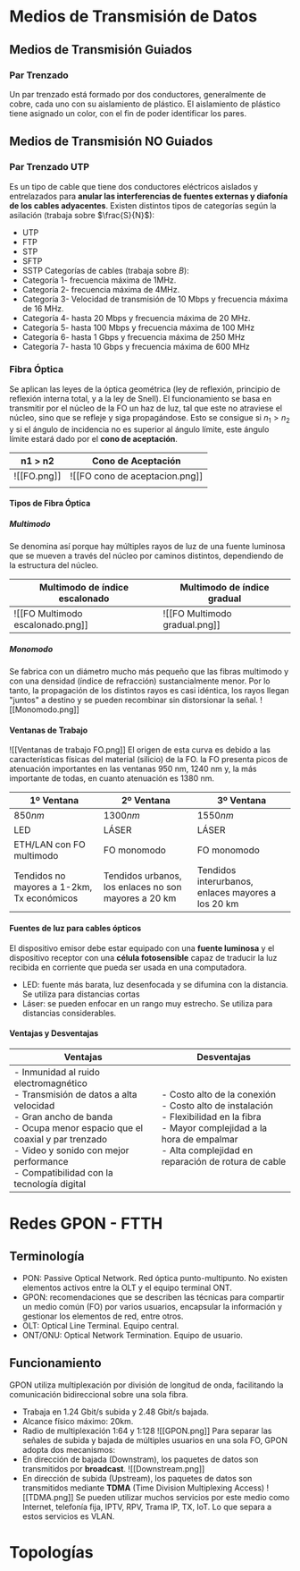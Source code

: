 # Medios de Transmisión de Datos
## Medios de Transmisión Guiados
### Par Trenzado
Un par trenzado está formado por dos conductores, generalmente de cobre, cada uno con su aislamiento de plástico. El aislamiento de plástico tiene asignado un color, con el fin de poder identificar los pares.
## Medios de Transmisión NO Guiados
### Par Trenzado UTP
Es un tipo de cable que tiene dos conductores eléctricos aislados y entrelazados para **anular las interferencias de fuentes externas y diafonía de los cables adyacentes**.
Existen distintos tipos de categorías según la asilación (trabaja sobre $\frac{S}{N}$):
- UTP
- FTP
- STP
- SFTP
- SSTP
Categorías de cables (trabaja sobre $B$):
- Categoría 1- frecuencia máxima de 1MHz.
- Categoría 2- frecuencia máxima de 4MHz.
- Categoría 3- Velocidad de transmisión de 10 Mbps y frecuencia máxima de 16 MHz.
- Categoría 4- hasta 20 Mbps y frecuencia máxima de 20 MHz.
- Categoría 5- hasta 100 Mbps y frecuencia máxima de 100 MHz
- Categoría 6- hasta 1 Gbps y frecuencia máxima de 250 MHz
- Categoría 7- hasta 10 Gbps y frecuencia máxima de 600 MHz
### Fibra Óptica
Se aplican las leyes de la óptica geométrica (ley de reflexión, principio de reflexión interna total, y a la ley de Snell).  El funcionamiento se basa en transmitir por el núcleo de la FO un haz de luz, tal que este no atraviese el núcleo, sino que se refleje y siga propagándose. Esto se consigue si $n_{1} > n_{2}$ y si el ángulo de incidencia no es superior al ángulo límite, este ángulo límite estará dado por el **cono de aceptación**.

| n1 > n2     | Cono de Aceptación             |
| ----------- | ------------------------------ |
| ![[FO.png]] | ![[FO cono de aceptacion.png]] |
|             |                                |
#### Tipos de Fibra Óptica
##### Multimodo
Se denomina así porque hay múltiples rayos de luz de una fuente luminosa que se mueven a través del núcleo por caminos distintos, dependiendo de la estructura del núcleo.

| Multimodo de índice escalonado | Multimodo de índice gradual          |
| ------------------------------ | ------------------------------------ |
| ![[FO Multimodo escalonado.png]]          | ![[FO Multimodo gradual.png]] |
##### Monomodo
Se fabrica con un diámetro mucho más pequeño que las fibras multimodo y con una densidad (índice de refracción) sustancialmente menor. Por lo tanto, la propagación de los distintos rayos es casi idéntica, los rayos llegan "juntos" a destino y se pueden recombinar sin distorsionar la señal.
![[Monomodo.png]]
#### Ventanas de Trabajo
![[Ventanas de trabajo FO.png]]
El origen de esta curva es debido a las características físicas del material (silicio) de la FO. la FO presenta picos de atenuación importantes en las ventanas 950 nm, 1240 nm y, la más importante de todas, en cuanto atenuación es 1380 nm.

| 1º Ventana                                 | 2º Ventana                                           | 3º Ventana                                         |
| ------------------------------------------ | ---------------------------------------------------- | -------------------------------------------------- |
| $850nm$                                    | $1300nm$                                             | $1550nm$                                           |
| LED                                        | LÁSER                                                | LÁSER                                              |
| ETH/LAN con FO multimodo                   | FO monomodo                                          | FO monomodo                                        |
| Tendidos no mayores a 1-2km, Tx económicos | Tendidos urbanos, los enlaces no son mayores a 20 km | Tendidos interurbanos, enlaces mayores a los 20 km |
#### Fuentes de luz para cables ópticos
El dispositivo emisor debe estar equipado con una **fuente luminosa** y el dispositivo receptor con una **célula fotosensible** capaz de traducir la luz recibida en corriente que pueda ser usada en una computadora.
- LED: fuente más barata, luz desenfocada y se difumina con la distancia. Se utiliza para distancias cortas
- Láser: se pueden enfocar en un rango muy estrecho. Se utiliza para distancias considerables.
#### Ventajas y Desventajas
| Ventajas                                                                                                                                                                                                                                                  | Desventajas                                                                                                                                                                                  |
| --------------------------------------------------------------------------------------------------------------------------------------------------------------------------------------------------------------------------------------------------------- | -------------------------------------------------------------------------------------------------------------------------------------------------------------------------------------------- |
| - Inmunidad al ruido electromagnético<br>- Transmisión de datos a alta velocidad<br>- Gran ancho de banda <br>- Ocupa menor espacio que el coaxial y par trenzado<br>- Video y sonido con mejor performance<br>- Compatibilidad con la tecnología digital | - Costo alto de la conexión<br>- Costo alto de instalación<br>- Flexibilidad en la fibra<br>- Mayor complejidad a la hora de empalmar<br>- Alta complejidad en reparación de rotura de cable |
# Redes GPON - FTTH
## Terminología
- PON: Passive Optical Network. Red óptica punto-multipunto. No existen elementos activos entre la OLT y el equipo terminal ONT.
- GPON: recomendaciones que se describen las técnicas para compartir un medio común (FO) por varios usuarios, encapsular la información y gestionar los elementos de red, entre otros.
- OLT: Optical Line Terminal. Equipo central.
- ONT/ONU: Optical Network Termination. Equipo de usuario.
## Funcionamiento
GPON utiliza multiplexación por división de longitud de onda, facilitando la comunicación bidireccional sobre una sola fibra. 
- Trabaja en 1.24 Gbit/s subida y 2.48 Gbit/s bajada.
- Alcance físico máximo: 20km.
- Radio de multiplexación 1:64 y 1:128
![[GPON.png]]
Para separar las señales de subida y bajada de múltiples usuarios en una sola FO, GPON adopta dos mecanismos:
- En dirección de bajada (Downstram), los paquetes de datos son transmitidos por **broadcast**.
![[Downstream.png]]
- En dirección de subida (Upstream), los paquetes de datos son transmitidos mediante **TDMA** (Time Division Multiplexing Access)
![[TDMA.png]]
Se pueden utilizar muchos servicios por este medio como Internet, telefonía fija, IPTV, RPV, Trama IP, TX, IoT. Lo que separa a estos servicios es VLAN.
# Topologías
